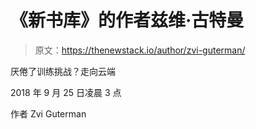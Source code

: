 # 《新书库》的作者兹维·古特曼

> 原文：<https://thenewstack.io/author/zvi-guterman/>

厌倦了训练挑战？走向云端

2018 年 9 月 25 日凌晨 3 点

作者 Zvi Guterman